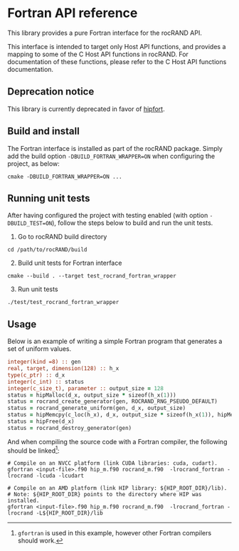 # Fortran API reference

This library provides a pure Fortran interface for the rocRAND API.

This interface is intended to target only Host API functions, and provides a mapping to some of
the C Host API functions in rocRAND. For documentation of these functions, please
refer to the C Host API functions documentation.

## Deprecation notice

This library is currently deprecated in favor of [hipfort](https://github/ROCm/hipfort).

## Build and install

The Fortran interface is installed as part of the rocRAND package. Simply add the build
option `-DBUILD_FORTRAN_WRAPPER=ON` when configuring the project, as below:

```shell
cmake -DBUILD_FORTRAN_WRAPPER=ON ...
```

## Running unit tests

After having configured the project with testing enabled (with option `-DBUILD_TEST=ON`), follow the steps below
to build and run the unit tests.

1. Go to rocRAND build directory
```shell
cd /path/to/rocRAND/build
```

2. Build unit tests for Fortran interface
```shell
cmake --build . --target test_rocrand_fortran_wrapper
```

3. Run unit tests
```shell
./test/test_rocrand_fortran_wrapper
```

## Usage

Below is an example of writing a simple Fortran program that generates a set of uniform values.

```fortran
integer(kind =8) :: gen
real, target, dimension(128) :: h_x
type(c_ptr) :: d_x
integer(c_int) :: status
integer(c_size_t), parameter :: output_size = 128
status = hipMalloc(d_x, output_size * sizeof(h_x(1)))
status = rocrand_create_generator(gen, ROCRAND_RNG_PSEUDO_DEFAULT)
status = rocrand_generate_uniform(gen, d_x, output_size)
status = hipMemcpy(c_loc(h_x), d_x, output_size * sizeof(h_x(1)), hipMemcpyDeviceToHost)
status = hipFree(d_x)
status = rocrand_destroy_generator(gen)
```

And when compiling the source code with a Fortran compiler, the following should be linked[^1]:

```shell
# Compile on an NVCC platform (link CUDA libraries: cuda, cudart).
gfortran <input-file>.f90 hip_m.f90 rocrand_m.f90  -lrocrand_fortran -lrocrand -lcuda -lcudart

# Compile on an AMD platform (link HIP library: ${HIP_ROOT_DIR}/lib).
# Note: ${HIP_ROOT_DIR} points to the directory where HIP was installed.
gfortran <input-file>.f90 hip_m.f90 rocrand_m.f90  -lrocrand_fortran -lrocrand -L${HIP_ROOT_DIR}/lib
```

[^1]: `gfortran` is used in this example, however other Fortran compilers should work.
